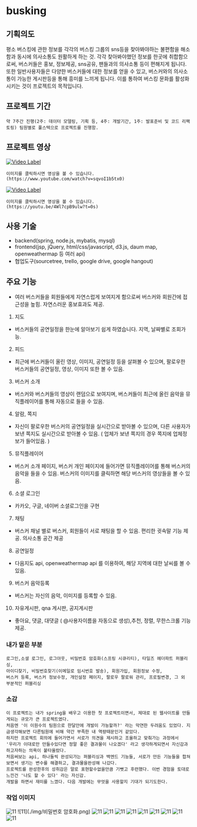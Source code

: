# busking

## 기획의도 
평소 버스킹에 관한 정보를 각각의 버스킹 그룹의 sns등을 찾아봐야하는 불편함을 해소함과 동시에 의사소통도 원활하게 하는 것.
각각 찾아봐야했던 정보를 한곳에 취합함으로써, 버스커들은 홍보, 정보제공, sns공유, 팬들과의 의사소통 등이 편해지게 됩니다.
또한 일반사용자들은 다양한 버스커들에 대한 정보를 얻을 수 있고, 버스커와의 의사소통이 가능한 게시판등을 통해 흥미를 느끼게 됩니다.
이를 통하여 버스킹 문화를 활성화시키는 것이 프로젝트의 목적입니다.

## 프로젝트 기간
`약 7주간 진행(2주: 데이터 모델링, 기획 등, 4주: 개발기간, 1주: 발표준비 및 코드 리팩토링)
팀원별로 풀스텍으로 프로젝트를 진행함.`

## 프로젝트 영상
[![Video Label](https://img.youtube.com/vi/sqvoI1b5tx0/0.jpg)](https://www.youtube.com/watch?v=sqvoI1b5tx0)
```
이미지를 클릭하시면 영상을 볼 수 있습니다.
(https://www.youtube.com/watch?v=sqvoI1b5tx0)
```
[![Video Label](http://img.youtube.com/vi/4Wl7cpB9ulw/0.jpg)](https://youtu.be/4Wl7cpB9ulw?t=0s)
```
이미지를 클릭하시면 영상을 볼 수 있습니다.
(https://youtu.be/4Wl7cpB9ulw?t=0s)
```
## 사용 기술
- backend(spring, node.js, mybatis, mysql)
- frontend(jsp, jQuery, html/css/javascript, d3.js, daum map, openweathermap 등 여러 api)
- 협업도구(sourcetree, trello, google drive, google hangout)

## 주요 기능
- 여러 버스커들을 회원들에게 자연스럽게 보여지게 함으로써 버스커와 회원간에 접근성을 높힘. 자연스러운 홍보효과도 제공.

1. 지도
  - 버스커들의 공연일정을 한눈에 알아보기 쉽게 하였습니다. 지역, 날짜별로 조회가능.

2. 피드
  - 최근에 버스커들이 올린 영상, 이미지, 공연일정 등을 살펴볼 수 있으며, 팔로우한 버스커들의 공연일정, 영상, 이미지 또한 볼 수 있음.

3. 버스커 소개
  - 버스커와 버스커들의 영상이 랜덤으로 보여지며, 버스커들이 최근에 올린 음악을 뮤직플레이어를 통해 자동으로 들을 수 있음.

4. 알람, 쪽지
  - 자신이 팔로우한 버스커의 공연일정을 실시간으로 받아볼 수 있으며, 다른 사용자가 보낸 쪽지도 실시간으로 받아볼 수 있음. ( 업체가 보낸 쪽지의 경우 쪽지에 업체정보가 들어있음. )

5. 뮤직플레이어
  - 버스커 소개 페이지, 버스커 개인 페이지에 들어가면 뮤직플레이어를 통해 버스커의 음악을 들을 수 있음. 버스커의 이미지를 클릭하면 해당 버스커의 영상들을 볼 수 있음.

6. 소셜 로그인
  - 카카오, 구글, 네이버 소셜로그인을 구현

7. 채팅
  - 버스커 채널 별로 버스커, 회원들이 서로 채팅을 할 수 있음. 편리한 귓속말 기능 제공. 의사소통 공간 제공

8. 공연일정
  - 다음지도 api, openweathermap api 를 이용하여, 해당 지역에 대한 날씨를 볼 수 있음. 

9. 버스커 음악등록
  - 버스커는 자신의 음악, 이미지를 등록할 수 있음.

10. 자유게시판, qna 게시판, 공지게시판
  - 좋아요, 댓글, 대댓글 ( @사용자이름을 자동으로 생성),추천, 정렬, 무한스크롤 기능 제공. 

### 내가 맡은 부분
```
로그인,소셜 로그인, 로그아웃, 비밀번호 암호화(스프링 시큐리티), 타일즈 헤더파트 퍼블리싱,
아이디찾기, 비밀번호찾기(이메일로 임시번호 발송), 회원가입, 회원정보 수정,
버스커 등록, 버스커 정보수정, 개인설정 페이지, 팔로우 팔로워 관리, 프로필변경, 그 외 부분적인 퍼블리싱

```

### 소감
```
이 프로젝트는 내가 spring을 배우고 이용한 첫 프로젝트이면서, 제대로 된 웹사이트를 만들게되는 규모가 큰 프로젝트였다.
처음엔 '이 이원수의 팀원으로 한달안에 개발이 가능할까?' 라는 막연한 두려움도 있었다. 지금생각해보면 다른팀원에 비해 약간 부족한 내 역량때문인거 같았다.
하지만 프로젝트 회의에 들어가면서 서로가 의견을 제시하고 조율하고 맞춰가는 과정에서 
'우리가 이대로만 만들수있다면 정말 좋은 결과물이 나오겠다' 라고 생각하게되면서 자신감과 하고자하는 의욕이 붙타올랐다.
처음써보는 api, 하나둘씩 완성되가는 퍼블리싱과 백엔드 기능들, 서로가 만든 기능들을 합쳐보면서 생기는 변수를 해결하고, 결과물을완성해 나갔다.
프로젝트를 완성한후의 성취감은 말로 표현할수없을만큼 기뻣고 후련했다. 이번 경험을 토대로 느낀건 '나도 할 수 있다' 라는 자신감.
개발을 하면서 재미를 느꼈다. 다음 개발에는 무엇을 사용할지 기대가 되기도한다.
```


### 작업 이미지

![11](./img/00.png) 
![11](./img/비밀번호 암호화.png) 
![11](./img/11.png) 
![11](./img/22.png) 
![11](./img/33.png) 
![11](./img/44.png) 
![11](./img/1111.png) 
![11](./img/55.png) 
![11](./img/66.png) 
![11](./img/77.png) 
![11](./img/88.png) 
